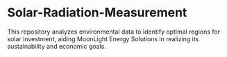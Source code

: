 # Solar-Radiation-Measurement
This repository analyzes environmental data to identify optimal regions for solar investment, aiding MoonLight Energy Solutions in realizing its sustainability and economic goals.

